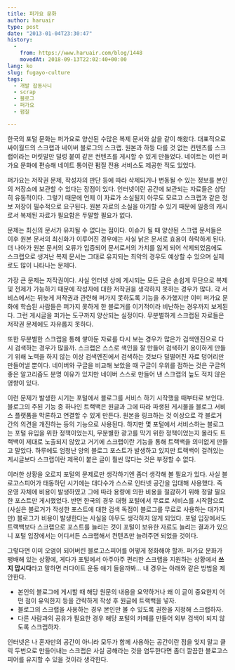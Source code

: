 ```yaml
---
title: 퍼가요 문화
author: haruair
type: post
date: "2013-01-04T23:30:47"
history:
  - 
    from: https://www.haruair.com/blog/1448
    movedAt: 2018-09-13T22:02:40+00:00
lang: ko
slug: fugayo-culture
tags:
  - 개발 잡동사니
  - scrap
  - 블로그
  - 퍼가요
  - 펌질

---
```

한국의 포털 문화는 퍼가요로 양산된 수많은 복제 문서와 삶을 같이 해왔다. 대표적으로 싸이월드의 스크랩과 네이버 블로그의 스크랩. 원본과 하등 다를 것 없는 컨텐츠를 스크랩이라는 머릿말만 덜렁 붙여 같은 컨텐츠를 게시할 수 있게 만들었다. 네이트는 이런 퍼가요 문화에 편승해 네이트 통이란 펌질 전용 서비스도 제공한 적도 있었다.

퍼가요는 저작권 문제, 작성자의 판단 등에 따라 삭제되거나 변동될 수 있는 정보를 본인의 저장소에 보관할 수 있다는 장점이 있다. 인터넷이란 공간에 보관되는 자료들은 상당히 유동적이다. 그렇기 때문에 언제 이 자료가 소실될지 아무도 모르고 스크랩과 같은 정보 저장이 필수적으로 요구된다. 원본 자료의 소실을 야기할 수 있기 때문에 일종의 캐시로서 복제된 자료가 필요함은 두말할 필요가 없다.

문제는 최신의 문서가 유지될 수 없다는 점이다. 이슈가 될 때 양산된 스크랩 문서들은 이후 원본 문서의 최신화가 이루어진 경우에는 사실 낡은 문서로 효용이 하락하게 된다. 더 나아가 원본 문서의 오류가 입증되어 문서로서의 가치를 잃게 되어 삭제되었음에도 스크랩으로 생겨난 복제 문서는 그대로 유지되는 최악의 경우도 예상할 수 있으며 실제로도 많이 나타나는 문제다.

가장 큰 문제는 저작권이다. 사실 인터넷 상에 게시되는 모든 글은 손쉽게 무단으로 복제 및 전제가 가능하기 때문에 작성자에 대한 저작권을 생각하지 못하는 경우가 많다. 각 서비스에서는 뒤늦게 저작권과 관련해 퍼가지 못하도록 기능을 추가했지만 이미 퍼가요 문화에 학습된 사람들은 퍼가지 못하게 한 블로거를 이기적이라 비난하는 경우까지 보게된다. 그런 게시글을 퍼가는 도구까지 양산되는 실정이다. 무분별하게 스크랩된 자료들은 저작권 문제에도 자유롭지 못하다.

또한 무분별한 스크랩을 통해 쌓아둔 자료를 다시 보는 경우가 많은가 검색엔진으로 다시 검색하는 경우가 많을까. 스크랩은 스스로 색인을 잘 만들어 검색하기 용이하게 만들기 위해 노력을 하지 않는 이상 검색엔진에서 검색하는 것보다 덜떨어진 자료 덩어리만 만들어낼 뿐이다. 네이버와 구글을 비교해 보았을 때 구글이 우위를 점하는 것은 구글의 좋은 알고리즘도 분명 이유가 있지만 네이버 스스로 만들어 낸 스크랩의 늪도 적지 않은 영향이 있다.

이런 문제가 발생한 시기는 포털에서 블로그를 서비스 하기 시작했을 때부터로 보인다. 블로그의 주된 기능 중 하나인 트랙백은 원글과 그에 따라 파생된 게시물을 블로그 서비스 플랫폼을 막론하고 연결할 수 있게 만든다. 원본을 링크하는 것 이상으로 각 블로거 간의 의견을 개진하는 등의 기능으로 사용된다. 하지만 몇 포털에서 서비스하는 블로그는 포털 유입을 위한 정책이었는지, 무분별한 광고를 막기 위한 정책이었는지 몰라도 트랙백이 제대로 노출되지 않았고 거기에 스크랩이란 기능을 통해 트랙백을 의미없게 만들고 말았다. 하루에도 엄청난 양의 블로그 포스트가 발생하고 있지만 트랙백이 걸려있는 게시글보다 스크랩이란 제목이 붙은 글이 훨씬 많다는 것은 부정할 수 없다.

이러한 상황을 오로지 포털의 문제로만 생각하기엔 좀더 생각해 볼 필요가 있다. 사실 블로고스피어가 태동하던 시기에는 대다수가 스스로 인터넷 공간을 임대해 사용했다. 즉 운영 자체에 비용이 발생하였고 그에 따라 용량에 의한 비용을 절감하기 위해 정말 필요한 포스트만 게시했었다. 반면 한국의 경우 대형 포털에서 무료로 서비스를 시작함으로(사실은 블로거가 작성한 포스트에 대한 검색 독점이 블로그를 무료로 사용하는 대가지만) 블로그가 비용이 발생한다는 사실을 아무도 생각하지 않게 되었다. 포털 입장에서도 트랙백보다 스크랩으로 포스트를 늘리는 것이 포털이 보유한 자료도 늘리는 결과가 있으니 포털 입장에서는 어디서든 스크랩해서 컨텐츠만 늘려주면 되었을 것이다.

그렇다면 이미 오염이 되어버린 블로고스피어를 어떻게 정화해야 할까. 퍼가요 문화가 팽배해 있는 상황에, 게다가 포털에서 아주아주 편리한 스크랩을 지원하는 상황에서 **쓰지 맙시다**라고 말하면 러다이트 운동 얘기 들을까봐&#8230; 내 경우는 아래와 같은 방법을 제안한다.

  * 본인의 블로그에 게시할 때 해당 원문의 내용을 요약하거나 왜 이 글이 중요한지 어떤 점이 유익한지 등을 간략하게 작성 후 원글에 트랙백을 넣자.
  * 블로그의 스크랩을 사용하는 경우 본인만 볼 수 있도록 권한을 지정해 스크랩하자.
  * 다른 사람과의 공유가 필요한 경우 해당 포털의 카페를 만들어 외부 검색이 되지 않도록 스크랩하자.

인터넷은 나 혼자만의 공간이 아니라 모두가 함께 사용하는 공간이란 점을 잊지 말고 클릭 두번으로 만들어내는 스크랩은 사실 공해라는 것을 염두한다면 좀더 깔끔한 블로고스피어를 유지할 수 있을 것이라 생각한다.
